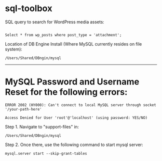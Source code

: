 # sql-toolbox

SQL query to search for WordPress media assets:

```

Select * from wp_posts where post_type = 'attachment';

```

Location of DB Engine Install (Where MySQL currently resides on file system):

```
/Users/Shared/DBngin/mysql

```
<hr>

# MySQL Password and Username Reset for the following errors:

```
ERROR 2002 (HY000): Can't connect to local MySQL server through socket '/your-path-here' 

```

```
Access Denied for User 'root'@'localhost' (using password: YES/NO)

```

Step 1. Navigate to "support-files" in:

```
/Users/Shared/DBngin/mysql

```

Step 2. Once there, use the following command to start mysql server:

```
mysql.server start --skip-grant-tables

```
